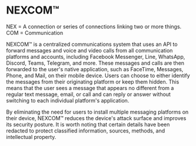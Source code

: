 # NEXCOM™ 

NEX = A connection or series of connections linking two or more things.
COM = Communication

NEXCOM™ is a centralized communications system that uses an API to forward messages and voice and video calls from all communication platforms and accounts, including Facebook Messenger, Line, WhatsApp, Discord, Teams, Telegram, and more. These messages and calls are then forwarded to the user's native application, such as FaceTime, Messages, Phone, and Mail, on their mobile device. Users can choose to either identify the messages from their originating platform or keep them hidden. This means that the user sees a message that appears no different from a regular text message, email, or call and can reply or answer without switching to each individual platform's application.

By eliminating the need for users to install multiple messaging platforms on their device, NEXCOM™ reduces the device's attack surface and improves its security posture. It is worth noting that certain details have been redacted to protect classified information, sources, methods, and intellectual property.
